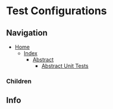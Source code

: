 # Test Configurations

## Navigation

* [Home](/README.md)
	* [Index](/docs/Index.md)
		* [Abstract](/src/Abstract/README.md)
			* [Abstract Unit Tests](/src/AbstractUnitTests/README.md)

### Children

## Info